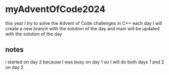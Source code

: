 # myAdventOfCode2024

this year I try to solve the Advent of Code challenges in C++
each day I will create a new branch with the solution of the day
and main will be updated with the solution of the day

##  notes
i started on day 2 because I was busy on day 1 so I will do both days 1 and 2 on day 2